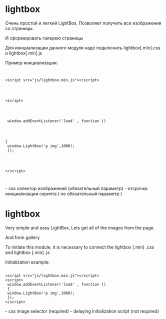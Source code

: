 # lightbox

Очень простой и легкий LightBox,
Позволяет получить все изображения со страницы.

И сформировать галерею страницы

Для инициализации данного модуля надо подключить lightbox[.min].css и lightbox[.min].js

Пример инициализации: 


<code>
<p>&lt;script src="js/lightbox.min.js"&gt;&lt;/script&gt;</p>
<p><br />&lt;script&gt;</p>
<p><br /> window.addEventListener('load' , function ()<br /> </p>
<p>{<br /> window.LightBox('p img',1000);<br /> });</p>
<p><br />&lt;/script&gt;</p>
</code>

<selector> - css селектор изображений (обязательный параметр) 
<timeout> - отсрочка инициализации скрипта ( не обязательный параметр )



# lightbox

Very simple and easy LightBox,
Lets get all of the images from the page.

And form gallery

To initiate this module, it is necessary to connect the lightbox [.min] .css and lightbox [.min] .js

Initialization example:


<code>
&lt;script src="js/lightbox.min.js"&gt;&lt;/script&gt;<br />&lt;script&gt;<br /> window.addEventListener('load' , function ()<br /> {<br /> window.LightBox('p img',1000);<br /> });<br />&lt;/script&gt;
</code>

<selector> - css image selector (required)
<timeout> - delaying initialization script (not required)
